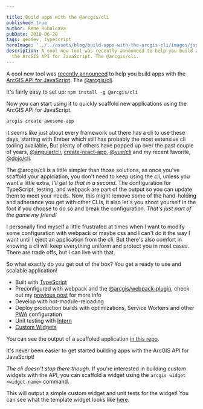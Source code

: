 ```yaml
---

title: Build apps with the @arcgis/cli
published: true
author: Rene Rubalcava
pubDate: 2018-06-28
tags: geodev, typescript
heroImage: '../../assets/blog/build-apps-with-the-arcgis-cli/images/jsapi-cli.jpg'
description: A cool new tool was recently announced to help you build apps with
  the ArcGIS API for JavaScript. The @arcgis/cli.
---
```


A cool new tool was
[recently announced](https://www.esri.com/arcgis-blog/products/js-api-arcgis/mapping/introducing-a-cli-for-the-arcgis-api-for-javascript/)
to help you build apps with the
[ArcGIS API for JavaScript](https://developers.arcgis.com/javascript/). The
[@arcgis/cli](https://github.com/esri/arcgis-js-cli).

It's fairly easy to set up: `npm install -g @arcgis/cli`

Now you can start using it to quickly scaffold new applications using the ArcGIS
API for JavaScript.

```bash
arcgis create awesome-app
```

it seems like just about every framework out there has a cli to use these days,
starting with Ember which still has probably the most extensive cli tooling
available, But plenty of others have popped up over the past couple of years,
[@angular/cli](https://cli.angular.io/),
[create-react-app](https://github.com/facebook/create-react-app),
[@vue/cli](https://github.com/vuejs/vue-cli) and my recent favorite,
[@dojo/cli](https://github.com/dojo/cli).

The @arcgis/cli is a little simpler than those solutions, as once you've
scaffold your applciation, you don't need to keep using the cli, unless you want
a little extra, _I'll get to that in a second_. The configuration for
TypeScript, testing, and webpack are part of the output so you can update them
to meet your needs. Now, this might remove some of the hand-holding and
adherance you get with other CLIs, it also let's you shoot yourself in the foot
if you choose to do so and break the configuration. _That's just part of the
game my friend!_

I personally find myself a little frustrated at times when I want to modify some
configuration with webpack or maybe css and I can't do it the way I want until I
eject an application from the cli. But there's also comfort in knowing a cli
will keep everything uniform and protect you in most cases. There are trade
offs, but I can live with that.

So what exactly do you get out of the box? You get a ready to use and scalable
application!

- Built with [TypeScript](http://www.typescriptlang.org/)
- Preconfigured with webpack and the
  [@arcgis/webpack-plugin](https://github.com/esri/arcgis-webpack-plugin), check
  out my
  [previous post](https://odoe.net/blog/put-arcgis-js-api-into-your-webpack/)
  for more info
- Develop with hot-module-reloading
- Deploy production builds with optimizations, Service Workers and other
  [PWA](https://developers.google.com/web/progressive-web-apps/) configuration
- Unit testing with [Intern](https://theintern.io/)
- [Custom Widgets](https://developers.arcgis.com/javascript/latest/guide/custom-widget/index.html)

You can see the output of a scaffoled application
[in this repo](https://github.com/odoe/arcgis-cli-app).

It's never been easier to get started building apps with the ArcGIS API for
JavaScript!

_The cli doesn't stop there though_. If you're interested in building custom
widgets with the API, you can scaffold a widget using the
`arcgis widget <widget-name>` command.

This will output a simple custom widget and unit tests for the widget! You can
see what the template widget looks like
[here](https://github.com/Esri/arcgis-js-cli/tree/master/templates/widget).
